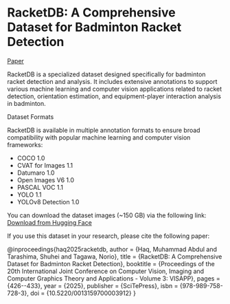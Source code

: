 # RacketDB: A Comprehensive Dataset for Badminton Racket Detection
[Paper](https://www.scitepress.org/PublishedPapers/2025/131597/)

RacketDB is a specialized dataset designed specifically for badminton racket detection and analysis. It includes extensive annotations to support various machine learning and computer vision applications related to racket detection, orientation estimation, and equipment-player interaction analysis in badminton.

Dataset Formats

RacketDB is available in multiple annotation formats to ensure broad compatibility with popular machine learning and computer vision frameworks:

- COCO 1.0
- CVAT for Images 1.1
- Datumaro 1.0
- Open Images V6 1.0
- PASCAL VOC 1.1
- YOLO 1.1
- YOLOv8 Detection 1.0


You can download the dataset images (~150 GB) via the following link:
[Download from Hugging Face](https://huggingface.co/datasets/muhabdulhaq/racketdb)

If you use this dataset in your research, please cite the following paper:

@inproceedings{haq2025racketdb,
  author = {Haq, Muhammad Abdul and Tarashima, Shuhei and Tagawa, Norio},
  title = {RacketDB: A Comprehensive Dataset for Badminton Racket Detection},
  booktitle = {Proceedings of the 20th International Joint Conference on Computer Vision, Imaging and Computer Graphics Theory and Applications - Volume 3: VISAPP},
  pages = {426--433},
  year = {2025},
  publisher = {SciTePress},
  isbn = {978-989-758-728-3},
  doi = {10.5220/0013159700003912}
}
